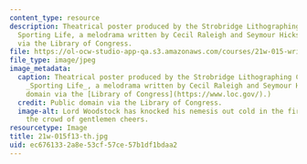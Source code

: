 ```yaml
---
content_type: resource
description: Theatrical poster produced by the Strobridge Lithographing Company for
  Sporting Life, a melodrama written by Cecil Raleigh and Seymour Hicks. Public domain
  via the Library of Congress.
file: https://ol-ocw-studio-app-qa.s3.amazonaws.com/courses/21w-015-writing-and-rhetoric-writing-about-sports-fall-2013/ec6761332a8e53cf57ce57b1df1bdaa2_21w-015f13-th.jpg
file_type: image/jpeg
image_metadata:
  caption: Theatrical poster produced by the Strobridge Lithographing Company for
    _Sporting Life_, a melodrama written by Cecil Raleigh and Seymour Hicks. (Public
    domain via the [Library of Congress](https://www.loc.gov/).)
  credit: Public domain via the Library of Congress.
  image-alt: Lord Woodstock has knocked his nemesis out cold in the first round as
    the crowd of gentlemen cheers.
resourcetype: Image
title: 21w-015f13-th.jpg
uid: ec676133-2a8e-53cf-57ce-57b1df1bdaa2
---
```

